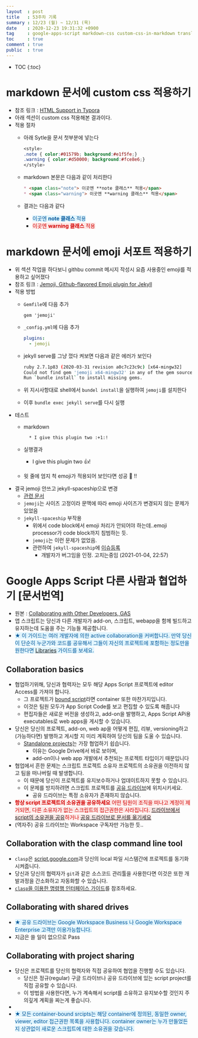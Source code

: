 ```yaml
---
layout  : post
title   : 53주차 기록
summary : 12/23 (월) ~ 12/31 (목)
date    : 2020-12-23 19:31:32 +0900
tag     : google-apps-script markdown-css custom-css-in-markdown translation emoji jemoji jekyll-spaceship
toc     : true
comment : true
public  : true
---
```

* TOC
{:toc}

<style>
.note { color:#01579b; background:#e1f5fe;}
.warning { color:#d50000; background:#fce8e6;}
</style>

# markdown 문서에 custom css 적용하기

* 참조 링크 : [HTML Support in Typora](https://support.typora.io/HTML/)
* 아래 섹션이 custom css 적용해본 결과이다.
* 적용 절차
  * 아래 Sytle을 문서 첫부분에 넣는다
    ```css
    <style>
    .note { color:#01579b; background:#e1f5fe;}
    .warning { color:#d50000; background:#fce8e6;}
    </style>
    ```
  * markdown 본문은 다음과 같이 처리한다
  
    ```markdown
    * <span class="note"> 이곳엔 **note 클래스** 적용</span>
    * <span class="warning"> 이곳엔 **warning 클래스** 적용</span>
    ```
  * 결과는 다음과 같다
    * <span class="note"> 이곳엔 **note 클래스** 적용</span>
    * <span class="warning"> 이곳엔 **warning 클래스** 적용</span>

# markdown 문서에 emoji 서포트 적용하기

* 위 섹션 작업을 하다보니 githbu commit 메시지 작성시 요즘 사용중인 emoji를 적용하고 싶어졌다
* 참조 링크 : [Jemoji, Github-flavored Emoji plugin for Jekyll](https://github.com/jekyll/jemoji)
* 적용 방법
  * `Gemfile`에 다음 추가 
    ```gem
    gem 'jemoji'
    ```
  * `_config.yml`에 다음 추가
   
    ```yml
    plugins:
      - jemoji
    ```
  * jekyll serve를 그냥 껐다 켜보면 다음과 같은 에러가 보인다
    ```sh
    ruby 2.7.1p83 (2020-03-31 revision a0c7c23c9c) [x64-mingw32]
    Could not find gem 'jemoji x64-mingw32' in any of the gem sources listed in your Gemfile.
    Run `bundle install` to install missing gems.
    ```
  * 위 지시사항대로 shell에서 `bundel install`을 실행하여 `jemoji`를 설치한다
  * 이후 `bundle exec jekyll serve`를 다시 실행
* 테스트
  * markdown
   
    ```
      * I give this plugin two :+1:!
    ```
  * 실행결과
    * I give this plugin two :+1:!
  * 윗 줄에 엄지 척 emoji가 적용되어 보인다면 성공 :tada: !!
* 결국 jemoji 안쓰고 jekyll-spaceship으로 변경 
  * [관련 문서](/wiki/wiki-jekyll-spaceship/#8-emoji-usage-1)
  * `jemoji`는 사이즈 고정이라 문맥에 따라 emoji 사이즈가 변경되지 않는 문제가 있었음 
  * `jekyll-spaceship` 부작용 
    * 위에서 code block에서 emoji 처리가 안되어야 하는데..emoji processor가 code block까지 침범하는 듯.
    * `jemoji`는 이런 문제가 없었음.
    * 관련하여 `jekyll-spaceship`에 [이슈등록](https://github.com/jeffreytse/jekyll-spaceship/issues/38#issue-777740135)
      * 개발자가 버그임을 인정. 고치는중임 (2021-01-04, 22:57)

# Google Apps Script 다른 사람과 협업하기 [문서번역]

* 원본 : [Collaborating with Other Developers, GAS](https://developers.google.com/apps-script/guides/collaborating)
* 앱 스크립트는 당신과 다른 개발자가 add-on, 스크립트, webapp을 함께 빌드하고 유지하는데 도움을 주는 기능들 제공합니다.
* <span class="note">★ 이 가이드는 여러 개발자에 의한 active collaboration을 커버합니다. 만약 당신이 단순히 누군가와 코드를 공유해서 그들이 자신의 프로젝트에 포함하는 정도만을 원한다면 [Libraries](https://developers.google.com/apps-script/guides/libraries) 가이드를 보세요.</span> 
  
## Collaboration basics

* 협업하기위해, 당신과 협력자는 모두 해당 Apps Script 프로젝트에 editor Access를 가져야 합니다.
  * 그 프로젝트가 [bound script](https://developers.google.com/apps-script/guides/bound)라면 container 또한 마찬가지입니다.
  * 이것은 팀원 모두가 App Script Code를 보고 편집할 수 있도록 해줍니다
  * 편집자들은 새로운 버전을 생성하고, add-on을 발행하고, Apps Script APi용 executables로 web apps을 게시할 수 있습니다.
* 당신은 당신의 프로젝트, add-on, web ap을 어떻게 편집, 리뷰, versioning하고 (가능하다면) 발행하고 게시할 지 미리 계획하여 당신의 팀을 도울 수 있습니다.
  * [Standalone projects](https://developers.google.com/apps-script/guides/standalone)는 가장 협업하기 쉽습니다.
    * 이유는 Google Drive에서 바로 보이며,
    * add-on이나 web app 개발에서 추천되는 프로젝트 타입이기 때문입니다
* 협업에서 흔한 문제는 스크립트 프로젝트 소유자 프로젝트의 소유권을 이전하지 않고 팀을 떠나버릴 때 발생합니다.
  * 이 때문에 당신이 프로젝트를 유지보수하거나 업데이트하지 못할 수 있습니다.
  * 이 문제를 방지하려면 스크립트 프로젝트를 [공유 드라이브](https://developers.google.com/drive/api/v3/about-shareddrives)에 위치시키세요.
    * 공유 드라이브는 특정 소유자가 존재하지 않습니다.
* <span class="warning">**항상 script 프로젝트의 소유권을 공유하세요** 어떤 팀원이 조직을 떠나고 계정이 제거되면, 다른 소유자가 없는 스크립트의 접근권한은 사라집니다. [드라이브에서 script의 소유권을 공유](https://support.google.com/drive/answer/2494822)하거나 [공유 드라이브로 문서를 옮기세요](https://developers.google.com/apps-script/guides/collaborating#collaborating_with_shared_drives)</span>
* (역자주) 공유 드라이브는 Workspace 구독자만 가능한 듯..

## Collaboration with the **clasp** command line tool

* `clasp`은 [script.google.com](https://script.google.com/)과 당신의 local 파일 시스템간에 프로젝트를 동기화 시켜줍니다.
* 당신과 당신의 협력자가 `git`과 같은 소스코드 관리툴을 사용한다면 이것은 또한 개발과정을 간소화하고 자동화할 수 있습니다.
* [`clasp`을 이용한 명령행 인터페이스 가이드](https://developers.google.com/apps-script/guides/clasp)를 참조하세요. 
  
## Collaborating with shared drives

* <span class="note">★ 공유 드라이브는 Google Workspace Business 나 Google Workspace Enterprise 고객만 이용가능합니다. </span>
* 지금은 쓸 일이 없으므로 Pass

## Collaborating with project sharing

* 당신은 프로젝트를 당신의 협력자와 직접 공유하여 협업을 진행할 수도 있습니다.
  * 당신은 정규(regular) 구글 드라이브나 공유 드라이브에 있는 script project를 직접 공유할 수 있습니다.
  * 이 방법을 사용한다면, 누가 계속해서 script를 소유하고 유지보수할 것인지 주의깊게 계획을 짜는게 좋습니다. 
* 
* <span class="note">★ 모든 container-bound srcipts는 해당 container에 정의된, 동일한 owner, viewer, editor 접근권한 목록을 사용합니다. container owner는 누가 만들었든지 상관없이 새로운 스크립트에 대한 소유권을 갖습니다. </span> 



